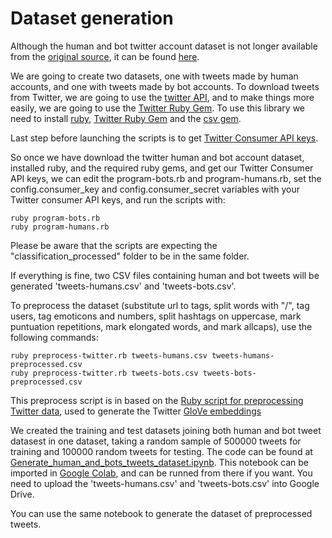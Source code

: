 # Dataset generation
Although the human and bot twitter account dataset is not longer available from the [original source](https://www.cl.cam.ac.uk/~szuhg2/data/characterisation_processed.zip), it can be found [here](./classification_processed).

We are going to create two datasets, one with tweets made by human accounts, and one with tweets made by bot accounts. To download tweets from Twitter, we are going to use the [twitter API](https://developer.twitter.com/en/docs), and to make things more easily, we are going to use the [Twitter Ruby Gem](https://rdoc.info/gems/twitter). To use this library we need to install [ruby](https://www.ruby-lang.org/en/), [Twitter Ruby Gem](https://rdoc.info/gems/twitter) and the [csv gem](https://github.com/ruby/csv).

Last step before launching the scripts is to get [Twitter Consumer API keys](https://developer.twitter.com/en/docs/basics/authentication/overview/application-only).

So once we have download the twitter human and bot account dataset, installed ruby, and the required ruby gems, and get our Twitter Consumer API keys, we can edit the program-bots.rb and program-humans.rb, set the config.consumer_key and config.consumer_secret variables with your Twitter consumer API keys, and run the scripts with: 

```
ruby program-bots.rb
ruby program-humans.rb
```
Please be aware that the scripts are expecting the "classification_processed" folder to be in the same folder. 

If everything is fine, two CSV files containing human and bot tweets will be generated 'tweets-humans.csv' and 'tweets-bots.csv'.

To preprocess the dataset (substitute url to tags, split words with "/", tag users, tag emoticons and numbers, split hashtags on uppercase, mark puntuation repetitions, mark elongated words, and mark allcaps), use the following commands:
```
ruby preprocess-twitter.rb tweets-humans.csv tweets-humans-preprocessed.csv
ruby preprocess-twitter.rb tweets-bots.csv tweets-bots-preprocessed.csv
```
This preprocess script is in based on the [Ruby script for preprocessing Twitter data](https://nlp.stanford.edu/projects/glove/preprocess-twitter.rb), used to generate the Twitter [GloVe embeddings](https://nlp.stanford.edu/projects/glove/)

We created the training and test datasets joining both human and bot tweet datasest in one dataset, taking a random sample of 500000 tweets for training and 100000 random tweets for testing. The code can be found at [Generate_human_and_bots_tweets_dataset.ipynb](https://github.com/cberrioa/Human-or-Bot/blob/master/dataset%20geneation/Generate_human_and_bots_tweets_dataset.ipynb). This notebook can be imported in [Google Colab](https://colab.research.google.com), and can be runned from there if you want. You need to upload the 'tweets-humans.csv' and 'tweets-bots.csv' into Google Drive.
 
 You can use the same notebook to generate the dataset of preprocessed tweets.
